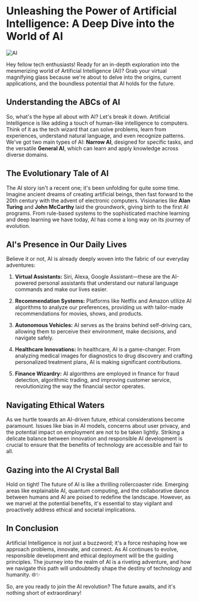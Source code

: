 # Unleashing the Power of Artificial Intelligence: A Deep Dive into the World of AI
![AI](https://github.com/sampathgujarathi/sampathgujarathi/assets/66912066/9690d3be-1e53-4003-82f4-424a80d0dc30)

Hey fellow tech enthusiasts! Ready for an in-depth exploration into the mesmerizing world of Artificial Intelligence (AI)? Grab your virtual magnifying glass because we're about to delve into the origins, current applications, and the boundless potential that AI holds for the future.

## Understanding the ABCs of AI

So, what's the hype all about with AI? Let's break it down. Artificial Intelligence is like adding a touch of human-like intelligence to computers. Think of it as the tech wizard that can solve problems, learn from experiences, understand natural language, and even recognize patterns. We've got two main types of AI: **Narrow AI**, designed for specific tasks, and the versatile **General AI**, which can learn and apply knowledge across diverse domains.

## The Evolutionary Tale of AI

The AI story isn't a recent one; it's been unfolding for quite some time. Imagine ancient dreams of creating artificial beings, then fast forward to the 20th century with the advent of electronic computers. Visionaries like **Alan Turing** and **John McCarthy** laid the groundwork, giving birth to the first AI programs. From rule-based systems to the sophisticated machine learning and deep learning we have today, AI has come a long way on its journey of evolution.

## AI's Presence in Our Daily Lives

Believe it or not, AI is already deeply woven into the fabric of our everyday adventures:

1. **Virtual Assistants:** Siri, Alexa, Google Assistant—these are the AI-powered personal assistants that understand our natural language commands and make our lives easier.

2. **Recommendation Systems:** Platforms like Netflix and Amazon utilize AI algorithms to analyze our preferences, providing us with tailor-made recommendations for movies, shows, and products.

3. **Autonomous Vehicles:** AI serves as the brains behind self-driving cars, allowing them to perceive their environment, make decisions, and navigate safely.

4. **Healthcare Innovations:** In healthcare, AI is a game-changer. From analyzing medical images for diagnostics to drug discovery and crafting personalized treatment plans, AI is making significant contributions.

5. **Finance Wizardry:** AI algorithms are employed in finance for fraud detection, algorithmic trading, and improving customer service, revolutionizing the way the financial sector operates.

## Navigating Ethical Waters

As we hurtle towards an AI-driven future, ethical considerations become paramount. Issues like bias in AI models, concerns about user privacy, and the potential impact on employment are not to be taken lightly. Striking a delicate balance between innovation and responsible AI development is crucial to ensure that the benefits of technology are accessible and fair to all.

## Gazing into the AI Crystal Ball

Hold on tight! The future of AI is like a thrilling rollercoaster ride. Emerging areas like explainable AI, quantum computing, and the collaborative dance between humans and AI are poised to redefine the landscape. However, as we marvel at the potential benefits, it's essential to stay vigilant and proactively address ethical and societal implications.

## In Conclusion

Artificial Intelligence is not just a buzzword; it's a force reshaping how we approach problems, innovate, and connect. As AI continues to evolve, responsible development and ethical deployment will be the guiding principles. The journey into the realm of AI is a riveting adventure, and how we navigate this path will undoubtedly shape the destiny of technology and humanity. 🌐✨

So, are you ready to join the AI revolution? The future awaits, and it's nothing short of extraordinary!
